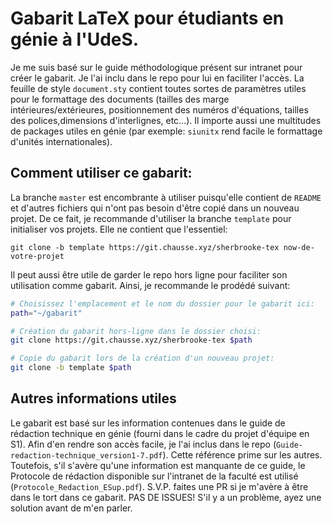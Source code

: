 Gabarit LaTeX pour étudiants en génie à l'UdeS.
===============================================

Je me suis basé sur le guide méthodologique présent sur intranet pour créer le
gabarit. Je l'ai inclu dans le repo pour lui en faciliter l'accès. La feuille
de style `document.sty` contient toutes sortes de paramètres utiles pour le
formattage des documents (tailles des marge intérieures/extérieures,
positionnement des numéros d'équations, tailles des polices,dimensions
d'interlignes, etc...). Il importe aussi une multitudes de packages utiles en
génie (par exemple: `siunitx` rend facile le formattage d'unités
internationales).

Comment utiliser ce gabarit:
----------------------------

La branche `master` est encombrante à utiliser puisqu'elle contient de `README`
et d'autres fichiers qui n'ont pas besoin d'être copié dans un nouveau projet.
De ce fait, je recommande d'utiliser la branche `template` pour initialiser vos
projets. Elle ne contient que l'essentiel:

```
git clone -b template https://git.chausse.xyz/sherbrooke-tex now-de-votre-projet
```

Il peut aussi être utile de garder le repo hors ligne pour faciliter son
utilisation comme gabarit. Ainsi, je recommande le prodédé suivant:

```sh
# Choisissez l'emplacement et le nom du dossier pour le gabarit ici:
path="~/gabarit"

# Création du gabarit hors-ligne dans le dossier choisi:
git clone https://git.chausse.xyz/sherbrooke-tex $path

# Copie du gabarit lors de la création d'un nouveau projet:
git clone -b template $path
```

Autres informations utiles
--------------------------

Le gabarit est basé sur les information contenues dans le guide de rédaction
technique en génie (fourni dans le cadre du projet d'équipe en S1). Afin d'en
rendre son accès facile, je l'ai inclus dans le repo
(`Guide-redaction-technique_version1-7.pdf`). Cette référence prime sur les
autres. Toutefois, s'il s'avère qu'une information est manquante de ce guide,
le Protocole de rédaction disponible sur l'intranet de la faculté est utilisé
(`Protocole_Redaction_ESup.pdf`). S.V.P. faites une PR si je m'avère à être
dans le tort dans ce gabarit. PAS DE ISSUES! S'il y a un problème, ayez une
solution avant de m'en parler.
